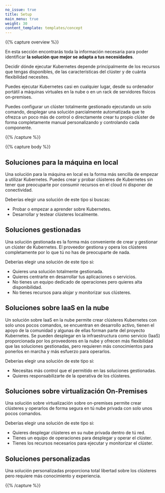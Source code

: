 ```yaml
---
no_issue: true
title: Setup
main_menu: true
weight: 30
content_template: templates/concept
---
```


{{% capture overview %}}

En esta sección encontrarás toda la información necesaria para poder identificar
**la solución que mejor se adapta a tus necesidades**.

Decidir dónde ejecutar Kubernetes depende principalmente de los recursos que
tengas disponibles, de las características del clúster y de cuánta flexibilidad
necesites.

Puedes ejecutar Kubernetes casi en cualquier lugar, desde su ordenador portátil
a máquinas virtuales en la nube o en un rack de servidores físicos on-premises.

Puedes configurar un clúster totalmente gestionado ejecutando un solo comando,
desplegar una solución parcialmente automatizada que te ofrezca un poco más de
control o directamente crear tu propio clúster de forma completamente manual
personalizando y controlando cada componente.

{{% /capture %}}

{{% capture body %}}

## Soluciones para la máquina en local

Una solución para la máquina en local es la forma más sencilla de empezar a
utilizar Kubernetes. Puedes crear y probar clústeres de Kubernetes sin tener
que preocuparte por consumir recursos en el cloud ni disponer de conectividad.

Deberías elegir una solución de este tipo si buscas:

* Probar o empezar a aprender sobre Kubernetes.
* Desarrollar y testear clústeres localmente.

## Soluciones gestionadas

Una solución gestionada es la forma más conveniente de crear y gestionar un
clúster de Kubernetes. El proveedor gestiona y opera los clústeres completamente
por lo que tú no has de preocuparte de nada.

Deberías elegir una solución de este tipo si:

* Quieres una solución totalmente gestionada.
* Quieres centrarte en desarrollar tus aplicaciones o servicios.
* No tienes un equipo dedicado de operaciones pero quieres alta disponibilidad.
* No tienes recursos para alojar y monitorizar sus clústeres.

## Soluciones sobre IaaS en la nube

Un solución sobre IaaS en la nube permite crear clústeres Kubernetes con solo
unos pocos comandos, se encuentran en desarrollo activo, tienen el apoyo de la
comunidad y algunas de ellas forman parte del proyecto Kubernetes.
Se pueden desplegar en la infraestructura como servicio (IaaS) proporcionada por
los proveedores en la nube y ofrecen más flexibilidad que las soluciones
gestionadas, pero requieren más conocimientos para ponerlos en marcha y más
esfuerzo para operarlos.

Deberías elegir una solución de este tipo si:

* Necesitas más control que el permitido en las soluciones gestionadas.
* Quieres responsabilizarte de la operativa de los clústeres.

## Soluciones sobre virtualización On-Premises

Una solución sobre virtualización sobre on-premises permite crear clústeres y
operarlos de forma segura en tú nube privada con solo unos pocos comandos.

Deberías elegir una solución de este tipo si:

* Quieres desplegar clústeres en su nube privada dentro de tú red.
* Tienes un equipo de operaciones para desplegar y operar el clúster.
* Tienes los recursos necesarios para ejecutar y monitorizar el clúster.

## Soluciones personalizadas

Una solución personalizadas proporciona total libertad sobre los clústeres
pero requiere más conocimiento y experiencia. 

{{% /capture %}}
